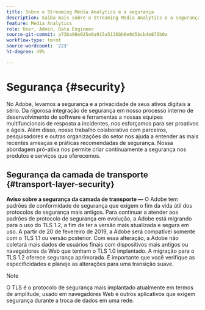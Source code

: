 ```yaml
---
title: Sobre o Streaming Media Analytics e a segurança
description: Saiba mais sobre o Streaming Media Analytics e a segurança
feature: Media Analytics
role: User, Admin, Data Engineer
source-git-commit: a73ba98e025e0a915a5136bb9e0d5bcbde875b0a
workflow-type: tm+mt
source-wordcount: '223'
ht-degree: 49%

---
```




# Segurança {#security}

No Adobe, levamos a segurança e a privacidade de seus ativos digitais a sério. Da rigorosa integração de segurança em nosso processo interno de desenvolvimento de software e ferramentas a nossas equipes multifuncionais de resposta a incidentes, nos esforçamos para ser proativos e ágeis. Além disso, nosso trabalho colaborativo com parceiros, pesquisadores e outras organizações do setor nos ajuda a entender as mais recentes ameaças e práticas recomendadas de segurança. Nossa abordagem pró-ativa nos permite criar continuamente a segurança nos produtos e serviços que oferecemos.


## Segurança da camada de transporte {#transport-layer-security}

**Aviso sobre a segurança da camada de transporte —** O Adobe tem padrões de conformidade de segurança que exigem o fim da vida útil dos protocolos de segurança mais antigos. Para continuar a atender aos padrões de protocolo de segurança em evolução, a Adobe está migrando para o uso do TLS 1.2, a fim de ter a versão mais atualizada e segura em uso. A partir de 20 de fevereiro de 2019, a Adobe será compatível somente com o TLS 1.1 ou versão posterior. Com essa alteração, a Adobe não coletará mais dados de usuários finais com dispositivos mais antigos ou navegadores da Web que tenham o TLS 1.0 implantado. A migração para o TLS 1.2 oferece segurança aprimorada. É importante que você verifique as especificidades e planeje as alterações para uma transição suave.

>[!NOTE]
>
>O TLS é o protocolo de segurança mais implantado atualmente em termos de amplitude, usado em navegadores Web e outros aplicativos que exigem segurança durante a troca de dados em uma rede.
